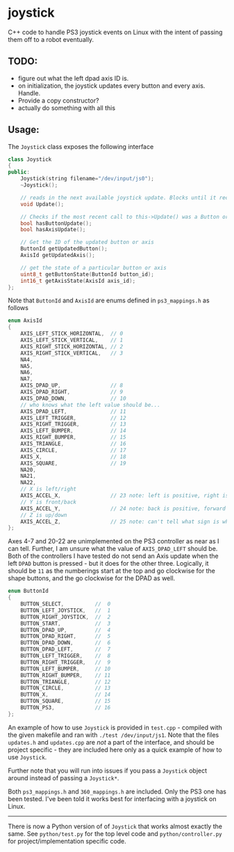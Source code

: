 # joystick
C++ code to handle PS3 joystick events on Linux with the intent of passing them off to a robot eventually.

## TODO:
* figure out what the left dpad axis ID is.
* on initialization, the joystick updates every button and every axis. Handle.
* Provide a copy constructor?
* actually do something with all this

## Usage:
The `Joystick` class exposes the following interface

```c++
class Joystick
{
public:
    Joystick(string filename="/dev/input/js0");
    ~Joystick();

    // reads in the next available joystick update. Blocks until it receives an update.
    void Update();

    // Checks if the most recent call to this->Update() was a Button or an Axis
    bool hasButtonUpdate();
    bool hasAxisUpdate();

    // Get the ID of the updated button or axis
    ButtonId getUpdatedButton();
    AxisId getUpdatedAxis();

    // get the state of a particular button or axis
    uint8_t getButtonState(ButtonId button_id);
    int16_t getAxisState(AxisId axis_id);
};
```

Note that `ButtonId` and `AxisId` are enums defined in `ps3_mappings.h` as follows

```c++
enum AxisId
{
    AXIS_LEFT_STICK_HORIZONTAL,  // 0
    AXIS_LEFT_STICK_VERTICAL,    // 1
    AXIS_RIGHT_STICK_HORIZONTAL, // 2
    AXIS_RIGHT_STICK_VERTICAL,   // 3
    NA4,
    NA5,
    NA6,
    NA7,
    AXIS_DPAD_UP,                // 8
    AXIS_DPAD_RIGHT,             // 9
    AXIS_DPAD_DOWN,              // 10
    // who knows what the left value should be...
    AXIS_DPAD_LEFT,              // 11
    AXIS_LEFT_TRIGGER,           // 12
    AXIS_RIGHT_TRIGGER,          // 13
    AXIS_LEFT_BUMPER,            // 14
    AXIS_RIGHT_BUMPER,           // 15
    AXIS_TRIANGLE,               // 16
    AXIS_CIRCLE,                 // 17
    AXIS_X,                      // 18
    AXIS_SQUARE,                 // 19
    NA20,
    NA21,
    NA22,
    // X is left/right
    AXIS_ACCEL_X,                // 23 note: left is positive, right is negative
    // Y is front/back
    AXIS_ACCEL_Y,                // 24 note: back is positive, forward is negative
    // Z is up/down
    AXIS_ACCEL_Z,                // 25 note: can't tell what sign is what
};
```
Axes 4-7 and 20-22 are unimplemented on the PS3 controller as near as I can tell. Further, I am unsure what the value of `AXIS_DPAD_LEFT` should be. Both of the controllers I have tested do not send an Axis update when the left `DPAD` button is pressed - but it does for the other three. Logically, it should be `11` as the numberings start at the top and go clockwise for the shape buttons, and the go clockwise for the DPAD as well.

```c++
enum ButtonId
{
    BUTTON_SELECT,          //  0
    BUTTON_LEFT_JOYSTICK,   //  1
    BUTTON_RIGHT_JOYSTICK,  //  2
    BUTTON_START,           //  3
    BUTTON_DPAD_UP,         //  4
    BUTTON_DPAD_RIGHT,      //  5
    BUTTON_DPAD_DOWN,       //  6
    BUTTON_DPAD_LEFT,       //  7
    BUTTON_LEFT_TRIGGER,    //  8
    BUTTON_RIGHT_TRIGGER,   //  9
    BUTTON_LEFT_BUMPER,     // 10
    BUTTON_RIGHT_BUMPER,    // 11
    BUTTON_TRIANGLE,        // 12
    BUTTON_CIRCLE,          // 13
    BUTTON_X,               // 14
    BUTTON_SQUARE,          // 15
    BUTTON_PS3,             // 16
};
```

An example of how to use `Joystick` is provided in `test.cpp` - compiled with the given makefile and ran with `./test /dev/input/js1`. Note that the files `updates.h` and `updates.cpp` are *not* a part of the interface, and should be project specific - they are included here only as a quick example of how to use `Joystick`.

Further note that you will run into issues if you pass a `Joystick` object around instead of passing a `Joystick*`.

Both `ps3_mappings.h` and `360_mappings.h` are included. Only the PS3 one has been tested. I've been told it works best for interfacing with a joystick on Linux.

---

There is now a Python version of of `Joystick` that works almost exactly the same. See `python/test.py` for the top level code and `python/controller.py` for project/implementation specific code.
